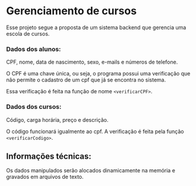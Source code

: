 # Gerenciamento de cursos

Esse projeto segue a proposta de um sistema backend que gerencia uma escola de cursos.

### Dados dos alunos:

CPF, nome, data de nascimento, sexo, e-mails e números de telefone.

O CPF é uma chave única, ou seja, o programa possui uma verificação que não permite o cadastro de um cpf que já se encontra no sistema.

Essa verificação é feita na função de nome `<verificarCPF>`.

### Dados dos cursos:

Código, carga horária, preço e descrição.

O código funcionará igualmente ao cpf. A verificação é feita pela função `<verificarCodigo>`.

## Informações técnicas:

Os dados manipulados serão alocados dinamicamente na memória e gravados em arquivos de texto.
